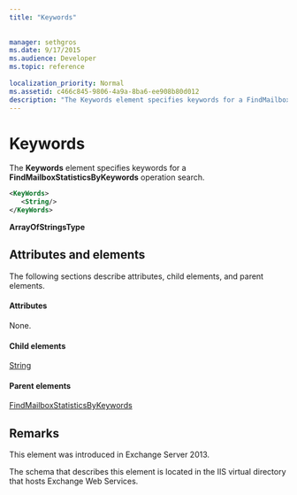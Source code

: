 ```yaml
---
title: "Keywords"
 
 
manager: sethgros
ms.date: 9/17/2015
ms.audience: Developer
ms.topic: reference
 
localization_priority: Normal
ms.assetid: c466c845-9806-4a9a-8ba6-ee908b80d012
description: "The Keywords element specifies keywords for a FindMailboxStatisticsByKeywords operation search."
---
```


# Keywords

The **Keywords** element specifies keywords for a **FindMailboxStatisticsByKeywords** operation search. 
  
```XML
<KeyWords>
   <String/>
</KeyWords>
```

 **ArrayOfStringsType**
## Attributes and elements

The following sections describe attributes, child elements, and parent elements.
  
#### Attributes

None.
  
#### Child elements

[String](string.md)
  
#### Parent elements

[FindMailboxStatisticsByKeywords](findmailboxstatisticsbykeywords.md)
  
## Remarks

This element was introduced in Exchange Server 2013.
  
The schema that describes this element is located in the IIS virtual directory that hosts Exchange Web Services.
  

